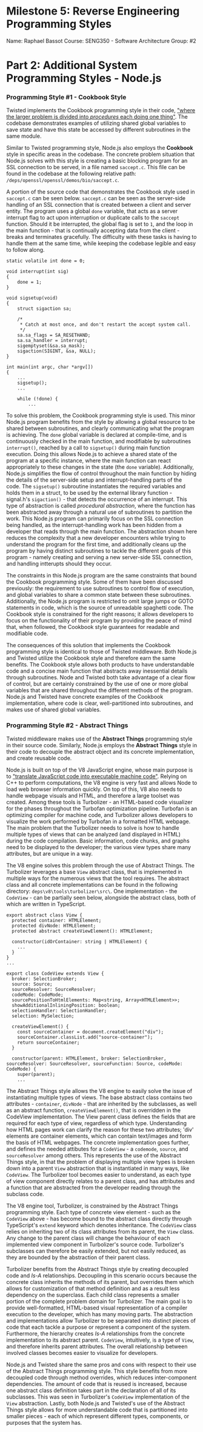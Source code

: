 # Milestone 5: Reverse Engineering Programming Styles

Name: Raphael Bassot
Course: SENG350 - Software Architecture
Group: #2

# Part 2: Additional System Programming Styles - Node.js
### Programming Style #1 - Cookbook Style

Twisted implements the Cookbook programming style in their code, ["where the larger problem is divided into *procedures* each doing one thing"](https://learning-oreilly-com.ezproxy.library.uvic.ca/library/view/exercises-in-programming/9781482227376/K22536_C004.xhtml#c04_sec001). The codebase demonstrates examples of utilizing shared global variables to save state and have this state be accessed by different subroutines in the same module.

Similar to Twisted programming style, Node.js also employs the **Cookbook** style in specific areas in the codebase. The concrete problem situation that Node.js solves with this style is creating a basic blocking program for an SSL connection to be served, in a file named `saccept.c`. This file can be found in the codebase at the following relative path: `/deps/openssl/openssl/demos/bio/saccept.c`.

A portion of the source code that demonstrates the Cookbook style used in `saccept.c` can be seen below. `saccept.c` can be seen as the server-side handling of an SSL connection that is created between a client and server entity. The program uses a global `done` variable, that acts as a server interrupt flag to act upon interruption or duplicate calls to the `saccept` function. Should it be interrupted, the global flag is set to `1`, and the loop in the main function - that is continually accepting data from the client - breaks and terminates gracefully. The difficulty with these tasks is having to handle them at the same time, while keeping the codebase legible and easy to follow along.

```
static volatile int done = 0;

void interrupt(int sig)
{
    done = 1;
}

void sigsetup(void)
{
    struct sigaction sa;

    /*
     * Catch at most once, and don't restart the accept system call.
     */
    sa.sa_flags = SA_RESETHAND;
    sa.sa_handler = interrupt;
    sigemptyset(&sa.sa_mask);
    sigaction(SIGINT, &sa, NULL);
}

int main(int argc, char *argv[])
{
    ...
    sigsetup();
    ...

    while (!done) {
        ...
```


To solve this problem, the Cookbook programming style is used. This minor Node.js program benefits from the style by allowing a global resource to be shared between subroutines, and clearly communicating what the program is achieving. The `done` global variable is declared at compile-time, and is continuously checked in the main function, and modifiable by subroutines `interrupt()`, reached by a call to `sigsetup()` during main function execution. Doing this allows Node.js to achieve a shared state of the program at a specific instance, where the main function can react appropriately to these changes in the state (the `done` variable). Additionally, Node.js simplifies the flow of control throughout the main function by hiding the details of the server-side setup and interrupt-handling parts of the code. The `sigsetup()` subroutine instantiates the required variables and holds them in a struct, to be used by the external library function - signal.h's `sigaction()` -  that detects the occurrence of an interrupt. This type of abstraction is called *procedural abstraction*, where the function has been abstracted away through a natural use of subroutines to partition the work. This Node.js program can primarily focus on the SSL connection being handled, as the interrupt-handling work has been hidden from a developer that reads through the main function. The abstraction shown here reduces the complexity that a new developer encounters while trying to understand the program for the first time, and additionally cleans up the program by having distinct subroutines to tackle the different goals of this program - namely creating and serving a new server-side SSL connection, and handling intterupts should they occur.

The constraints in this Node.js program are the same constraints that bound the Cookbook programming style. Some of them have been discussed previously: the requirement to use subroutines to control flow of execution, and global variables to share a common state between these subroutines. Additionally, the Node.js program is restricted to omit large jumps or GOTO statements in code, which is the source of unreadable spaghetti code. The Cookbook style is constrained for the right reasons; it allows developers to focus on the functionality of their program by providing the peace of mind that, when followed, the Cookbook style guarantees for readable and modifiable code.

The consequences of this solution that implements the Cookbook programming style is identical to those of Twisted middleware. Both Node.js and Twisted utilize the Cookbook style and therefore earn the same benefits. The Cookbook style allows both products to have understandable code and a concise main function that abstracts away inessential details through subroutines. Node and Twisted both take advantage of a clear flow of control, but are certainly constrained by the use of one or more global variables that are shared throughout the different methods of the program. Node.js and Twisted have concrete examples of the Cookbook implementation, where code is clear, well-partitioned into subroutines, and makes use of shared global variables.


### Programming Style #2 - Abstract Things

Twisted middleware makes use of the **Abstract Things** programming style in their source code. Similarly, Node.js employs the **Abstract Things** style in their code to decouple the abstract object and its concrete implementation, and create reusable code.

Node.js is built on top of the V8 JavaScript engine, whose main purpose is to ["translate JavaScript code into executable machine code"](https://blog.appsignal.com/2020/07/01/a-deep-dive-into-v8.html). Relying on C++ to perform computations, the V8 engine is very fast and allows Node to load web browser information quickly. On top of this, V8 also needs to handle webpage visuals and HTML, and therefore a large toolset was created. Among these tools is Turbolizer - an HTML-based code visualizer for the phases throughout the Turbofan optimization pipeline. Turbofan is an optimizing compiler for machine code, and Turbolizer allows developers to visualize the work performed by Turbofan in a formatted HTML webpage. The main problem that the Turbolizer needs to solve is how to handle multiple types of views that can be analyzed (and displayed in HTML) during the code compilation. Basic information, code chunks, and graphs need to be displayed to the developer; the various view types share many attributes, but are unique in a way.

The V8 engine solves this problem through the use of Abstract Things. The Turbolizer leverages a base `View` abstract class, that is implemented in multiple ways for the numerous views that the tool requires. The abstract class and all concrete implementations can be found in the following directory: `deps\v8\tools\turbolizer\src\`. One implementation - the `CodeView` - can be partially seen below, alongside the abstract class, both of which are written in TypeScript.

```
export abstract class View {
  protected container: HTMLElement;
  protected divNode: HTMLElement;
  protected abstract createViewElement(): HTMLElement;

  constructor(idOrContainer: string | HTMLElement) {
    ...
  }
}
...

export class CodeView extends View {
  broker: SelectionBroker;
  source: Source;
  sourceResolver: SourceResolver;
  codeMode: CodeMode;
  sourcePositionToHtmlElements: Map<string, Array<HTMLElement>>;
  showAdditionalInliningPosition: boolean;
  selectionHandler: SelectionHandler;
  selection: MySelection;

  createViewElement() {
    const sourceContainer = document.createElement("div");
    sourceContainer.classList.add("source-container");
    return sourceContainer;
  }

  constructor(parent: HTMLElement, broker: SelectionBroker, sourceResolver: SourceResolver, sourceFunction: Source, codeMode: CodeMode) {
    super(parent);
    ...
```

The Abstract Things style allows the V8 engine to easily solve the issue of instantiating multiple types of views. The base abstract class contains two attributes - `container`, `divNode` - that are inherited by the subclasses, as well as an abstract function, `createViewElement()`, that is overridden in the CodeView implementation. The View parent class defines the fields that are required for each type of view, regardless of which type. Understanding how HTML pages work can clarify the reason for these two attributes; 'div' elements are container elements, which can contain text/images and form the basis of HTML webpages. The concrete implementation goes further, and defines the needed attibutes for a `CodeView` - a `codemode`, `source`, and `sourceResolver` among others. This represents the use of the Abstract Things style, in that the problem of displaying multiple view types is broken down into a parent `View` abstraction that is instantiated in many ways, like `CodeView`. The Turbolizer tool becomes easier to understand, as each type of view component directly relates to a parent class, and has attributes and a function that are abstracted from the developer reading through the subclass code.

The V8 engine tool, Turbolizer, is constrained by the Abstract Things programming style. Each type of concrete view element - such as the `CodeView` above - has become bound to the abstract class directly through TypeScript's `extend` keyword which denotes inheritance. The `CodeView` class relies on inheriting two of its class attributes from its parent, the `View` class. Any change to the parent class will change the behaviour of each implemented view component in Turbolizer's source code. Turbolizer's subclasses can therefore be easily extended, but not easily reduced, as they are bounded by the abstraction of their parent class.

Turbolizer benefits from the Abstract Things style by creating decoupled code and *Is-A* relationships. Decoupling in this scenario occurs because the concrete class inherits the methods of its parent, but overrides them which allows for customization of that method definition and as a result less dependency on the superclass. Each child class represents a smaller portion of the complete problem domain for Turbolizer. The main goal is to provide well-formatted, HTML-based visual representation of a compiler execution to the developer, which has many moving parts. The abstraction and implementations allow Turbolizer to be separated into distinct pieces of code that each tackle a purpose or represent a component of the system. Furthermore, the hierarchy creates *Is-A* relationships from the concrete implementation to its abstract parent. `CodeView`, intuitively, is a type of `View`, and therefore inherits parent attributes. The overall relationship between involved classes becomes easier to visualize for developers.

Node.js and Twisted share the same pros and cons with respect to their use of the Abstract Things programming style. This style benefits from more decoupled code through method overrides, which reduces inter-component dependencies. The amount of code that is reused is increased, because one abstract class definition takes part in the declaration of all of its subclasses. This was seen in Turbolizer's `CodeView` implementation of the `View` abstraction. Lastly, both Node.js and Twisted's use of the Abstract Things style allows for more understandable code that is partitioned into smaller pieces - each of which represent different types, components, or purposes that the system has.
